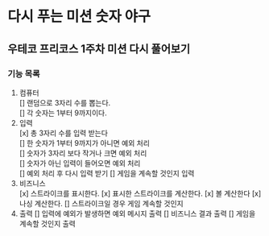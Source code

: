 # 다시 푸는 미션 숫자 야구
## 우테코 프리코스 1주차 미션 다시 풀어보기
### 기능 목록
1. 컴퓨터<br/>
[] 랜덤으로 3자리 수를 뽑는다.<br/>
[] 각 숫자는 1부터 9까지이다.<br/>
2. 입력<br/>
[x] 총 3자리 수를 입력 받는다<br/>
[] 한 숫자가 1부터 9까지가 아니면 예외 처리<br/>
[] 숫자가 3자리 보다 작거나 크면 예외 처리<br/>
[] 숫자가 아닌 입력이 들어오면 예외 처리<br/>
[] 예외 처리 후 다시 입력 받기
[] 게임을 계속할 것인지 입력
3. 비즈니스<br/>
[x] 스트라이크를 표시한다.
[x] 표시한 스트라이크를 계산한다.
[x] 볼 계산한다
[x] 나싱 계산한다.
[] 스트라이크일 경우 게임 계속할 것인지
4. 출력
[] 입력에 예외가 발생하면 예외 메시지 출력
[] 비즈니스 결과 출력
[] 게임을 계속할 것인지 출력


